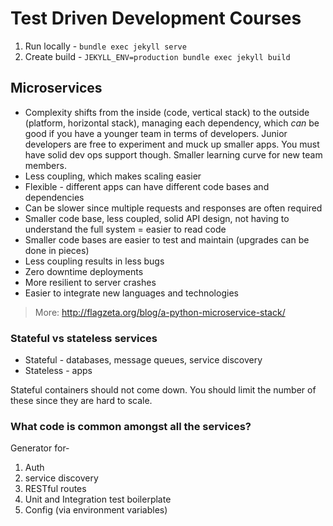 # Test Driven Development Courses

1. Run locally - `bundle exec jekyll serve`
1. Create build - `JEKYLL_ENV=production bundle exec jekyll build`

## Microservices

- Complexity shifts from the inside (code, vertical stack) to the outside (platform, horizontal stack), managing each dependency, which *can* be good if you have a younger team in terms of developers. Junior developers are free to experiment and muck up smaller apps. You must have solid dev ops support though. Smaller learning curve for new team members.
- Less coupling, which makes scaling easier
- Flexible - different apps can have different code bases and dependencies
- Can be slower since multiple requests and responses are often required
- Smaller code base, less coupled, solid API design, not having to understand the full system = easier to read code
- Smaller code bases are easier to test and maintain (upgrades can be done in pieces)
- Less coupling results in less bugs
- Zero downtime deployments
- More resilient to server crashes
- Easier to integrate new languages and technologies

> More: http://flagzeta.org/blog/a-python-microservice-stack/

### Stateful vs stateless services

- Stateful - databases, message queues, service discovery
- Stateless - apps

Stateful containers should not come down. You should limit the number of these since they are hard to scale.

### What code is common amongst all the services?

Generator for-

1. Auth
1. service discovery
1. RESTful routes
1. Unit and Integration test boilerplate
1. Config (via environment variables)
